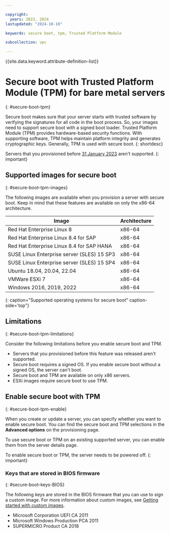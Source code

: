 ```yaml
---

copyright:
  years: 2023, 2024
lastupdated: "2024-10-10"

keywords: secure boot, tpm, Trusted Platform Module

subcollection: vpc

---
```


{{site.data.keyword.attribute-definition-list}}

# Secure boot with Trusted Platform Module (TPM) for bare metal servers
{: #secure-boot-tpm}

Secure boot makes sure that your server starts with trusted software by verifying the signatures for all code in the boot process. So, your images need to support secure boot with a signed boot loader. Trusted Platform Module (TPM) provides hardware-based security functions. With supporting software, TPM helps maintain platform integrity and generates cryptographic keys. Generally, TPM is used with secure boot.
{: shortdesc}

Servers that you provisioned before [31 January 2023](/docs/vpc?topic=vpc-release-notes#vpc-jan3123) aren't supported.
{: important}

## Supported images for secure boot
{: #secure-boot-tpm-images}

The following images are available when you provision a server with secure boot. Keep in mind that these features are available on only the x86-64 architecture.

| Image | Architecture |
|-----|-----|
| Red Hat Enterprise Linux 8 | x86-64 |
| Red Hat Enterprise Linux 8.4 for SAP | x86-64 |
| Red Hat Enterprise Linux 8.4 for SAP HANA | x86-64 |
| SUSE Linux Enterprise server (SLES) 15 SP3 | x86-64 |
| SUSE Linux Enterprise server (SLES) 15 SP4 | x86-64 |
| Ubuntu 18.04, 20.04, 22.04 | x86-64 |
| VMWare ESXi 7 | x86-64 |
| Windows 2016, 2019, 2022 | x86-64 |
{: caption="Supported operating systems for secure boot" caption-side='top"}

## Limitations
{: #secure-boot-tpm-limitations}

Consider the following limitations before you enable secure boot and TPM.

* Servers that you provisioned before this feature was released aren't supported.
* Secure boot requires a signed OS. If you enable secure boot without a signed OS, the server can't boot.
* Secure boot and TPM are available on only x86 servers.
* ESXi images require secure boot to use TPM.

## Enable secure boot with TPM
{: #secure-boot-tpm-enable}

When you create or update a server, you can specify whether you want to enable secure boot. You can find the secure boot and TPM selections in the **Advanced options** on the provisioning page.

To use secure boot or TPM on an existing supported server, you can enable them from the server details page.

To enable secure boot or TPM, the server needs to be powered off.
{: important}

### Keys that are stored in BIOS firmware
{: #secure-boot-keys-BIOS}

The following keys are stored in the BIOS firmware that you can use to sign a custom image. For more information about custom images, see [Getting started with custom images](/docs/vpc?topic=vpc-planning-custom-images).

* Microsoft Corporation UEFI CA 2011
* Microsoft Windows Production PCA 2011
* SUPERMICRO Product CA 2018
